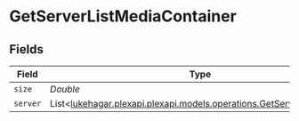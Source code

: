 # GetServerListMediaContainer


## Fields

| Field                                                                                                                   | Type                                                                                                                    | Required                                                                                                                | Description                                                                                                             | Example                                                                                                                 |
| ----------------------------------------------------------------------------------------------------------------------- | ----------------------------------------------------------------------------------------------------------------------- | ----------------------------------------------------------------------------------------------------------------------- | ----------------------------------------------------------------------------------------------------------------------- | ----------------------------------------------------------------------------------------------------------------------- |
| `size`                                                                                                                  | *Double*                                                                                                                | :heavy_minus_sign:                                                                                                      | N/A                                                                                                                     | 1                                                                                                                       |
| `server`                                                                                                                | List<[lukehagar.plexapi.plexapi.models.operations.GetServerListServer](../../models/operations/GetServerListServer.md)> | :heavy_minus_sign:                                                                                                      | N/A                                                                                                                     |                                                                                                                         |